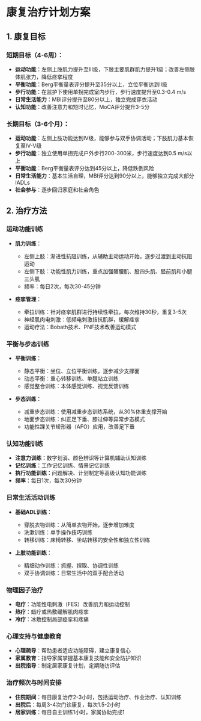 # 康复治疗计划方案

## 1. 康复目标

### 短期目标（4-6周）：
- **运动功能**：左侧上肢肌力提升至III级，下肢主要肌群肌力提升1级；改善左侧肢体肌张力，降低痉挛程度
- **平衡功能**：Berg平衡量表评分提升至35分以上，立位平衡达到II级
- **步行功能**：在监护下使用单拐完成室内步行，步行速度提升至0.3-0.4 m/s
- **日常生活能力**：MBI评分提升至80分以上，独立完成穿衣活动
- **认知功能**：改善注意力和短时记忆，MoCA评分提升3-5分

### 长期目标（3-6个月）：
- **运动功能**：左侧上肢功能达到IV级，能够参与双手协调活动；下肢肌力基本恢复至IV-V级
- **步行功能**：独立使用单拐完成户外步行200-300米，步行速度达到0.5 m/s以上
- **平衡功能**：Berg平衡量表评分达到45分以上，降低跌倒风险
- **日常生活能力**：基本生活自理，MBI评分达到90分以上，能够独立完成大部分IADLs
- **社会参与**：逐步回归家庭和社会角色

## 2. 治疗方法

### 运动功能训练
- **肌力训练**：
  - 左侧上肢：渐进性抗阻训练，从辅助主动运动开始，逐步过渡到主动抗阻运动
  - 左侧下肢：功能性肌力训练，重点加强髂腰肌、股四头肌、胫前肌和小腿三头肌
  - 频率：每日2次，每次30-45分钟

- **痉挛管理**：
  - 牵拉训练：针对痉挛肌群进行持续性牵拉，每次维持30秒，重复3-5次
  - 神经肌肉电刺激：低频电刺激拮抗肌群，缓解痉挛
  - 运动疗法：Bobath技术、PNF技术改善运动模式

### 平衡与步态训练
- **平衡训练**：
  - 静态平衡：坐位、立位平衡训练，逐步减少支撑面
  - 动态平衡：重心转移训练、单腿站立训练
  - 感觉整合训练：本体感觉训练、视觉反馈训练

- **步态训练**：
  - 减重步态训练：使用减重步态训练系统，从30%体重支撑开始
  - 地面步态训练：纠正足下垂、膝过伸等异常步态模式
  - 功能性踝关节矫形器（AFO）应用，改善足下垂

### 认知功能训练
- **注意力训练**：数字划消、颜色辨识等计算机辅助认知训练
- **记忆训练**：工作记忆训练、情景记忆训练
- **执行功能训练**：问题解决、计划制定等高级认知功能训练
- **频率**：每日1次，每次30分钟

### 日常生活活动训练
- **基础ADL训练**：
  - 穿脱衣物训练：从简单衣物开始，逐步增加难度
  - 洗漱训练：单手操作技巧训练
  - 转移训练：床椅转移、坐站转移的安全性和独立性训练

- **上肢功能训练**：
  - 精细动作训练：抓握、捏取、协调性训练
  - 双手协调训练：日常生活中的双手配合活动

### 物理因子治疗
- **电疗**：功能性电刺激（FES）改善肌力和运动控制
- **热疗**：蜡疗或热敷缓解肌肉痉挛
- **冷疗**：冰敷控制局部痉挛和疼痛

### 心理支持与健康教育
- **心理疏导**：帮助患者适应功能障碍，建立康复信心
- **家属教育**：指导家属掌握基本康复技能和安全防护知识
- **出院指导**：制定居家康复计划，定期随访评估

### 治疗频次与时间安排
- **住院期间**：每日康复治疗2-3小时，包括运动治疗、作业治疗、认知训练
- **出院后**：每周3-4次门诊康复，每次1.5-2小时
- **居家训练**：每日自主训练1小时，家属协助完成1